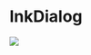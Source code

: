 # InkDialog

[![](https://jitpack.io/v/inlacou/InkDialog.svg)](https://jitpack.io/#inlacou/InkDialog)
